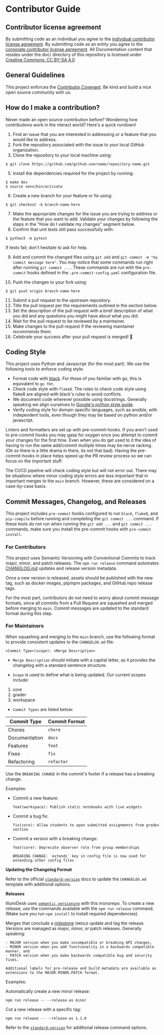 # Contributor Guide

## Contributor license agreement

By submitting code as an individual you agree to the [individual contributor license agreement](./docs/legal/individual_contributor_license_agreement.md). By submitting code as an entity you agree to the [corporate contributor license agreement](./docs/legal/corporate_contributor_license_agreement.md). All Documentation content that resides under the doc/ directory of this repository is licensed under [Creative Commons: CC BY-SA 4.0](https://creativecommons.org/licenses/by-sa/4.0/legalcode).

## General Guidelines

This project enforces the [Contributor Covenant](./CODE_OF_CONDUCT.md). Be kind and build a nice open source community with us.

## How do I make a contribution?

Never made an open source contribution before? Wondering how contributions work
in the nteract world? Here's a quick rundown!

1.  Find an issue that you are interested in addressing or a feature that you would like to address.
2.  Fork the repository associated with the issue to your local GitHub organization.
4.  Clone the repository to your local machine using:

```
$ git clone https://github.com/github-username/repository-name.git
```

5.  Install the dependencies required for the project by running:

```
$ make dev
$ source venv/bin/activate
```

6.  Create a new branch for your feature or fix using:

```
$ git checkout -b branch-name-here
```

7.  Make the appropriate changes for the issue you are trying to address or the feature that you want to add. Validate your changes by following the steps in the "How do I validate my changes" segment below.
8.  Confirm that unit tests still pass successfully with:

```
$ python3 -m pytest
```
If tests fail, don't hesitate to ask for help.

9.  Add and commit the changed files using `git add` and `git commit -m "my commit message here"`. You may notice that some commands run right after running `git commit ...`. These commands are run with the `pre-commit` hooks defined in the `.pre-commit-config.yaml` configuration file.

10. Push the changes to your fork using:

```
$ git push origin branch-name-here
```
11. Submit a pull request to the upstream repository.
12. Title the pull request per the requirements outlined in the section below.
13. Set the description of the pull request with a brief description of what you did and any questions you might have about what you did.
14. Wait for the pull request to be reviewed by a maintainer.
15. Make changes to the pull request if the reviewing maintainer recommends them.
16. Celebrate your success after your pull request is merged! :tada:

## Coding Style

This project uses Python and Javascript (for the most part). We use the following tools to enforce coding style:

- Format code with [black](https://github.com/psf/black). For those of you familiar with go, this is equivalent to `go fmt`.
- Check code style with `flake8`. The rules to check code style using flake8 are aligned with black's rules to avoid conflicts.
- We document code wherever possible using docstrings. Generally speaking we align ourselves to [Google's python style guide](http://google.github.io/styleguide/pyguide.html).
- Verify coding style for domain specific languages, such as ansible, with independent tools, even though they may be based on python and/or javascript.

Linters and formatters are set up with pre-commit-hooks. If you aren't used to pre-commit hooks you may gasp for oxygen once you attempt to commit your changes for the first time. Even when you do get used to it the idea of having to run the same add/commit multiple times may be nerve racking. (Ok so there is a little drama in there, its not that bad). Having the pre-commit-hooks in place helps speed up the PR review process so we can focus on the important stuff.

The CI/CD pipeline will check coding style but will not error out. There may be situations where minor coding style errors are less important that in important merges to the `main` branch. However, these are considered on a case-by-case basis.

## Commit Messages, Changelog, and Releases

This project includes `pre-commit` hooks configured to run `black`, `flake8`, and `pip-compile` before running and completing the `git commit ...` command. If these tools do not run when running the `git add ...` and `git commit ...` commands, make sure you install the pre-commit hooks with `pre-commit install`.

### For Contributors

This project uses Semantic Versioning with Conventional Commits to track major, minor, and patch releases. The `npm run release` command automates [CHANGLOG.md](./CHANGELOG.md) updates and release version metadata.

Once a new version is released, assets should be published with the new tag, such as docker images, pip/npm packages, and GitHub repo release tags.

For the most part, contributors do not need to worry about commit message formats, since all commits from a Pull Request are squashed and merged before merging to `main`. Commit messages are updated to the standard format during this step.

### For Maintainers

When squashing and merging to the `main` branch, use the following format to provide consistent updates to the `CHANGELOG.md` file:

    <Commit Type>(scope): <Merge Description>

- `Merge Description` should initiate with a capital letter, as it provides the changelog with a standard sentence structure.

- `Scope` is used to define what is being updated. Our current scopes include:

1. core
3. grader
4. workspace

- `Commit Types` are listed below:

| Commit Type | Commit Format |
| --- | --- |
| Chores | `chore` |
| Documentation | `docs` |
| Features | `feat` |
| Fixes | `fix` |
| Refactoring | `refactor` |

Use the `BREAKING CHANGE` in the commit's footer if a release has a breaking change.

Examples:

- Commit a new feature:

    ```
    feat(workspace): Publish static notebooks with live widgets
    ```

- Commit a bug fix:

    ```
    fix(core): Allow students to open submitted assignments from grades section
    ```

- Commit a version with a breaking change:

    ```
    feat(core): Deprecate observer role from group memberships

    BREAKING CHANGE: `extends` key in config file is now used for extending other config files
    ```

**Updating the Changelog Format**

Refer to the official [`standard-version`](https://github.com/conventional-changelog/standard-version) docs to update the `CHANGELOG.md` template with additional options.

**Releases**

IllumiDesk uses [`semantic versioning`](https://semver.org) with this monorepo. To create a new release, use the commands available with the `npm run release` command. (Make sure you run `npm install` to install required dependencies).

Merges that conclude a [milestone](https://github.com/IllumiDesk/illumidesk/milestones) `SHOULD` update and tag the release. Versions are managed as major, minor, or patch releases. Generally speaking:

```
- MAJOR version when you make incompatible or breaking API changes,
- MINOR version when you add functionality in a backwards compatible manner, and
- PATCH version when you make backwards compatible bug and security fixes.

Additional labels for pre-release and build metadata are available as extensions to the MAJOR.MINOR.PATCH format.
```

Examples:

Automatically create a new minor release:

    npm run release -- --release-as minor

Cut a new release with a specific tag:

    npm run release -- --release-as 1.1.0

Refer to the [`standard-version`](https://github.com/conventional-changelog/standard-version) for additional release command options.
